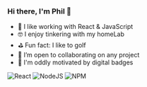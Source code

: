 ### Hi there, I'm Phil 👋

- 📅 I like working with React & JavaScript
- 🤓 I enjoy tinkering with my homeLab 
- ⛳ Fun fact: I like to golf
- 👥 I’m open to collaborating on any project
- 🥇 I'm oddly motivated by digital badges

![React](https://img.shields.io/badge/react-%2320232a.svg?style=for-the-badge&logo=react&logoColor=%2361DAFB)
![NodeJS](https://img.shields.io/badge/node.js-6DA55F?style=for-the-badge&logo=node.js&logoColor=white)
![NPM](https://img.shields.io/badge/NPM-%23000000.svg?style=for-the-badge&logo=npm&logoColor=white)
